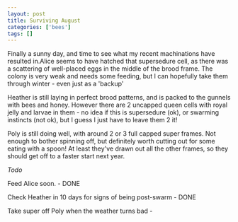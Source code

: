 ```yaml
---
layout: post
title: Surviving August
categories: ['bees']
tags: []
---
```


Finally a sunny day, and time to see what my recent machinations have resulted in.Alice seems to have hatched that supersedure cell, as there was a scattering of well-placed eggs in the middle of the brood frame. The colony is very weak and needs some feeding, but I can hopefully take them through winter - even just as a 'backup'  
  
  
  
Heather is still laying in perfect brood patterns, and is packed to the gunnels with bees and honey. However there are 2 uncapped queen cells with royal jelly and larvae in them - no idea if this is supersedure (ok), or swarming instincts (not ok), but I guess I just have to leave them 2 it!  
  
  
  
Poly is still doing well, with around 2 or 3 full capped super frames. Not enough to bother spinning off, but definitely worth cutting out for some eating with a spoon! At least they've drawn out all the other frames, so they should get off to a faster start next year.  
  
  
  
_Todo_  
  
  
  
Feed Alice soon. - DONE  
  
Check Heather in 10 days for signs of being post-swarm - DONE  
  
Take super off Poly when the weather turns bad -
